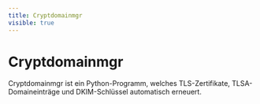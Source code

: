 ```yaml
---
title: Cryptdomainmgr
visible: true
---
```


# Cryptdomainmgr

Cryptdomainmgr ist ein Python-Programm, welches TLS-Zertifikate, TLSA-Domaineinträge und DKIM-Schlüssel automatisch erneuert.